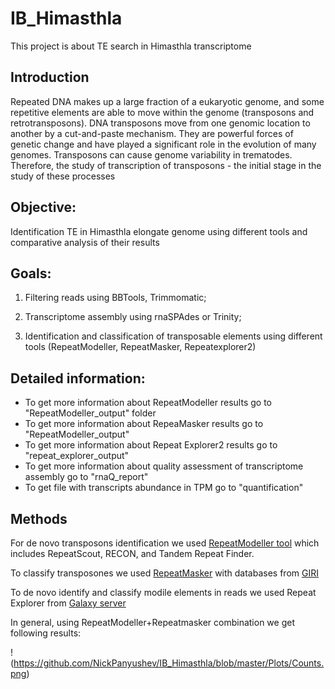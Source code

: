 # IB_Himasthla
This project is about TE search in Himasthla transcriptome

## Introduction
Repeated DNA makes up a large fraction of a eukaryotic genome, and some repetitive elements are able to move within the genome (transposons and retrotransposons). DNA transposons move from one genomic location to another by a cut-and-paste mechanism. They are powerful forces of genetic change and have played a significant role in the evolution of many genomes.
Transposons can cause genome variability in trematodes. Therefore, the study of transcription of transposons - the initial stage in the study of these processes

## Objective:
Identification TE in Himasthla elongate genome using different tools and comparative analysis of their results

## Goals:

1. Filtering reads using BBTools, Trimmomatic;

2. Transcriptome assembly using rnaSPAdes or Trinity;

3. Identification and classification of transposable elements using different tools (RepeatModeller, RepeatMasker, Repeatexplorer2)

## Detailed information:

* To get more information about RepeatModeller results go to "RepeatModeller_output" folder
* To get more information about RepeaMasker results go to "RepeatModeller_output"
* To get more information about Repeat Explorer2 results go to "repeat_explorer_output"
* To get more information about quality assessment of transcriptome assembly go to "rnaQ_report"
* To get file with transcripts abundance in TPM go to "quantification"

## Methods

For de novo transposons identification we used [RepeatModeller tool](http://www.repeatmasker.org/RepeatModeler/) which includes RepeatScout, RECON, and Tandem Repeat Finder.

To classify transposones we used [RepeatMasker](http://www.repeatmasker.org/) with databases from [GIRI](https://www.girinst.org/repbase/)

To de novo identify and classify modile elements in reads we used Repeat Explorer from [Galaxy server](http://repeatexplorer.org/)

In general, using RepeatModeller+Repeatmasker combination we get following results:

!(https://github.com/NickPanyushev/IB_Himasthla/blob/master/Plots/Counts.png)
